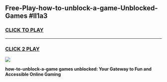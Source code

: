 
## Free-Play-how-to-unblock-a-game-Unblocked-Games #ll1a3
<h3>
<a href="https://news.freeplayer.one?title=how-to-unblock-a-game&ref=8M">CLICK TO PLAY</a></h3>
<hr>

<h3>
<a href="https://news.freeplayer.one?title=how-to-unblock-a-game&ref=8M">CLICK 2 PLAY</a>
  
</h3>

<a href="https://news.freeplayer.one?title=how-to-unblock-a-game&ref=8M"><img src="https://clearcache.store/games.png"></a>


**how-to-unblock-a-game games unblocked: Your Gateway to Fun and Accessible Online Gaming**

